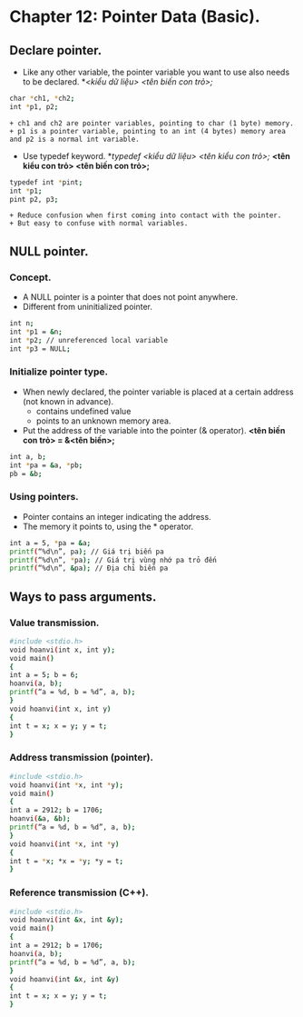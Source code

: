 # Chapter 12: Pointer Data (Basic).
## Declare pointer.
- Like any other variable, the pointer variable you want to use also needs to be declared.
    **<kiểu dữ liệu> *<tên biến con trỏ>;**
```sh
char *ch1, *ch2;
int *p1, p2;
```
    + ch1 and ch2 are pointer variables, pointing to char (1 byte) memory.
    + p1 is a pointer variable, pointing to an int (4 bytes) memory area and p2 is a normal int variable.
- Use typedef keyword.
    **typedef <kiểu dữ liệu> *<tên kiểu con trỏ>;**
    **<tên kiểu con trỏ> <tên biến con trỏ>;**
```sh
typedef int *pint;
int *p1;
pint p2, p3;
```
    + Reduce confusion when first coming into contact with the pointer.
    + But easy to confuse with normal variables.
## NULL pointer.
### Concept.
- A NULL pointer is a pointer that does not point anywhere.
- Different from uninitialized pointer.
```sh
int n;
int *p1 = &n;
int *p2; // unreferenced local variable
int *p3 = NULL;
```
### Initialize pointer type.
- When newly declared, the pointer variable is placed at a certain address (not known in advance).
    + contains undefined value
    + points to an unknown memory area.
- Put the address of the variable into the pointer (& operator).
    **<tên biến con trỏ> = &<tên biến>;**
```sh
int a, b;
int *pa = &a, *pb;
pb = &b;
```
### Using pointers.
- Pointer contains an integer indicating the address.
- The memory it points to, using the * operator.
```sh
int a = 5, *pa = &a;
printf(“%d\n”, pa); // Giá trị biến pa
printf(“%d\n”, *pa); // Giá trị vùng nhớ pa trỏ đến
printf(“%d\n”, &pa); // Địa chỉ biến pa
```
## Ways to pass arguments.
### Value transmission.
```sh
#include <stdio.h>
void hoanvi(int x, int y);
void main()
{
int a = 5; b = 6;
hoanvi(a, b);
printf(“a = %d, b = %d”, a, b);
}
void hoanvi(int x, int y)
{
int t = x; x = y; y = t;
}
```
### Address transmission (pointer).
```sh
#include <stdio.h>
void hoanvi(int *x, int *y);
void main()
{
int a = 2912; b = 1706;
hoanvi(&a, &b);
printf(“a = %d, b = %d”, a, b);
}
void hoanvi(int *x, int *y)
{
int t = *x; *x = *y; *y = t;
}
```
### Reference transmission (C++).
```sh
#include <stdio.h>
void hoanvi(int &x, int &y);
void main()
{
int a = 2912; b = 1706;
hoanvi(a, b);
printf(“a = %d, b = %d”, a, b);
}
void hoanvi(int &x, int &y)
{
int t = x; x = y; y = t;
}
```
    